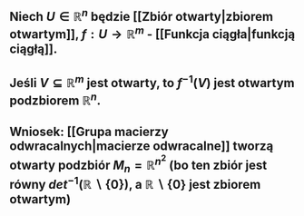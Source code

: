 ## Niech $U \in \mathbb{R}^n$ będzie [[Zbiór otwarty|zbiorem otwartym]], $f:U\rightarrow\mathbb{R}^m$ - [[Funkcja ciągła|funkcją ciągłą]].
## Jeśli $V \subseteq \mathbb{R}^m$ jest otwarty, to $f^{-1}(V)$ jest otwartym podzbiorem $\mathbb{R}^n$.

## **Wniosek**: [[Grupa macierzy odwracalnych|macierze odwracalne]] tworzą otwarty podzbiór $M_n = \mathbb{R}^{n^2}$ (bo ten zbiór jest równy $det^{-1}(\mathbb{R}\backslash\{0\})$, a $\mathbb{R}\backslash\{0\}$ jest zbiorem otwartym)